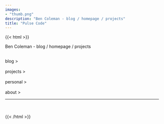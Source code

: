 ```yaml
---
images: 
- "thumb.png"
description: "Ben Coleman - blog / homepage / projects"
title: "Pulse Code"
---
```

{{< html >}}
  <p>
    Ben Coleman - blog / homepage / projects
  </p>

  <div class="myicons">
    <div onclick="location.href='/blog'">
      <i class="fal fa-comments-alt"></i><br/>
      blog &gt;
    </div>
    <div onclick="location.href='/projects'">
      <i class="fal fa-laptop-code"></i><br/>
      projects &gt;
    </div>
    <div onclick="location.href='/personal'">
      <a href="#"><i class="fal fa-dice-d20"></i></a><br/>
      personal &gt;
    </div>
    <div onclick="location.href='/about'">
      <a href="#"><i class="fal fa-user-circle"></i></a><br/>
      about &gt;
    </div>
  </div>
  
  <hr>
  <br>

  <div class="social">
    <a href="https://github.com/benc-uk" target="_blank"><i class="fab fa-github"></i></a>
    &nbsp;
    <a href="https://www.linkedin.com/in/benc-uk" target="_blank"><i class="fab fa-linkedin"></i></a>
    &nbsp;
    <a href="https://twitter.com/bencodegeek" target="_blank"><i class="fab fa-twitter"></i></a>
  </div>
{{< /html >}}